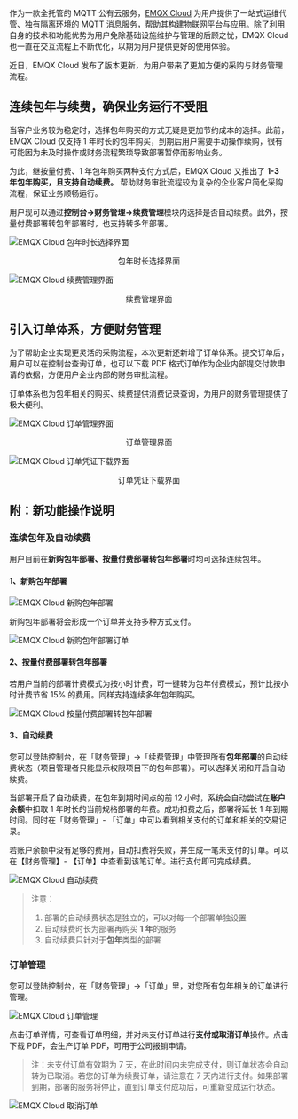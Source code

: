 作为一款全托管的 MQTT 公有云服务，[EMQX Cloud](https://www.emqx.com/zh/cloud) 为用户提供了一站式运维代管、独有隔离环境的 MQTT 消息服务，帮助其构建物联网平台与应用。除了利用自身的技术和功能优势为用户免除基础设施维护与管理的后顾之忧，EMQX Cloud 也一直在交互流程上不断优化，以期为用户提供更好的使用体验。

近日，EMQX Cloud 发布了版本更新，为用户带来了更加方便的采购与财务管理流程。

## 连续包年与续费，确保业务运行不受阻

当客户业务较为稳定时，选择包年购买的方式无疑是更加节约成本的选择。此前，EMQX Cloud 仅支持 1 年时长的包年购买，到期后用户需要手动操作续购，很有可能因为未及时操作或财务流程繁琐导致部署暂停而影响业务。

为此，继按量付费、1 年包年购买两种支付方式后，EMQX Cloud 又推出了 **1-3 年包年购买，且支持自动续费。** 帮助财务审批流程较为复杂的企业客户简化采购流程，保证业务顺畅运行。

用户现可以通过**控制台->财务管理->续费管理**模块内选择是否自动续费。此外，按量付费部署转包年部署时，也支持转多年部署。

![EMQX Cloud 包年时长选择界面](https://static.emqx.net/images/9716313ebd183cae44e21a5801cb2290.png)

<center>包年时长选择界面</center>

![EMQX Cloud 续费管理界面](https://static.emqx.net/images/595d896ea5f63f303d184993b7f8744e.png)

<center>续费管理界面</center>


## 引入订单体系，方便财务管理

为了帮助企业实现更灵活的采购流程，本次更新还新增了订单体系。提交订单后，用户可以在控制台查询订单，也可以下载 PDF 格式订单作为企业内部提交付款申请的依据，方便用户企业内部的财务审批流程。

订单体系也为包年相关的购买、续费提供消费记录查询，为用户的财务管理提供了极大便利。

![EMQX Cloud 订单管理界面](https://static.emqx.net/images/a3b2dba5f7ab63d59a908d74507236c6.png)

<center>订单管理界面</center>

![EMQX Cloud 订单凭证下载界面](https://static.emqx.net/images/1b9e9f496e0dda25efb661d6fc3b502a.png)

<center>订单凭证下载界面</center>


## 附：新功能操作说明

### 连续包年及自动续费

用户目前在**新购包年部署、按量付费部署转包年部署**时均可选择连续包年。

#### 1、新购包年部署

![EMQX Cloud 新购包年部署](https://static.emqx.net/images/e69c130af61769bc86ff2c425492742e.png)

新购包年部署将会形成一个订单并支持多种方式支付。

![EMQX Cloud 新购包年部署订单](https://static.emqx.net/images/4b33b3f29d9f4a034403e1c531ef54b4.png)

#### 2、按量付费部署转包年部署

若用户当前的部署计费模式为按小时计费，可一键转为包年付费模式，预计比按小时计费节省 15% 的费用。同样支持连续多年包年购买。

![EMQX Cloud 按量付费部署转包年部署](https://static.emqx.net/images/edf2b51de1eae995d5988e60e51033f8.png)

#### 3、自动续费

您可以登陆控制台，在「财务管理」->「续费管理」中管理所有**包年部署**的自动续费状态（项目管理者只能显示权限项目下的包年部署）。可以选择关闭和开启自动续费。

当部署开启了自动续费，在包年到期时间点的前 12 小时，系统会自动尝试在**账户余额**中扣取 1 年时长的当前规格部署的年费。成功扣费之后，部署将延长 1 年到期时间。同时在「财务管理」- 「订单」中可以看到相关支付的订单和相关的交易记录。

若账户余额中没有足够的费用，自动扣费将失败，并生成一笔未支付的订单。可以在【财务管理】- 【订单】中查看到该笔订单。进行支付即可完成续费。

![EMQX Cloud 自动续费](https://static.emqx.net/images/7a694997212088def99006bd4a34f0bf.png)

>注意：
>
>1. 部署的自动续费状态是独立的，可以对每一个部署单独设置
>2. 自动续费时长为部署再购买 **1 年**的服务
>3. 自动续费只针对于**包年**类型的部署 



### **订单管理**

您可以登陆控制台，在「财务管理」->「订单」里，对您所有包年相关的订单进行管理。

![EMQX Cloud 订单管理](https://static.emqx.net/images/ce499c0ebf3b57a7fdb75c4a26718ec1.png)

点击订单详情，可查看订单明细，并对未支付订单进行**支付或取消订单**操作。点击下载 PDF，会生产订单 PDF，可用于公司报销申请。

>注：未支付订单有效期为 7 天，在此时间内未完成支付，则订单状态会自动转为已取消。若您的订单为续费订单，请注意在 7 天内进行支付。如果部署到期，部署的服务将停止，直到订单支付成功后，可重新变成运行状态。


![EMQX Cloud 取消订单](https://static.emqx.net/images/a44b084fb688257cae218c431aa24a02.png)
